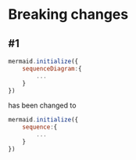 # Breaking changes

## #1

```js
mermaid.initialize({
    sequenceDiagram:{
        ...
    }
})
```

has been changed to

```js
mermaid.initialize({
    sequence:{
        ...
    }
})
```
